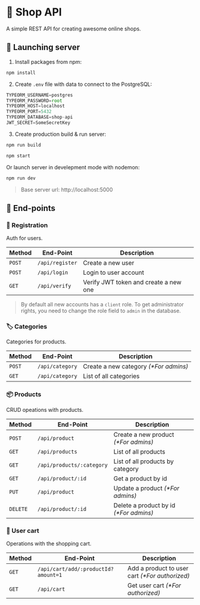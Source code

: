 # :convenience_store: Shop API

A simple REST API for creating awesome online shops.

## :rocket: Launching server
1. Install packages from npm:
```sh
npm install
```

2. Create `.env` file with data to connect to the PostgreSQL:
```js
TYPEORM_USERNAME=postgres
TYPEORM_PASSWORD=root
TYPEORM_HOST=localhost
TYPEORM_PORT=5432
TYPEORM_DATABASE=shop-api
JWT_SECRET=SomeSecretKey
```

3. Create production build & run server:
```sh
npm run build
```

```sh
npm start
```

Or launch server in develepment mode with nodemon:
```sh
npm run dev
```

> Base server url: http://localhost:5000

## 📌 End-points
### :busts_in_silhouette: Registration

Auth for users. 

| Method | End-Point | Description |
| --- | --- | --- |
| `POST` | `/api/register` | Create a new user |
| `POST` | `/api/login` | Login to user account |
| `GET` | `/api/verify` | Verify JWT token and create a new one |

> By default all new accounts has a `client` role. To get administrator rights, you need to change the role field to `admin` in the database.

### :label: Categories

Categories for products.

| Method | End-Point | Description |
| --- | --- | --- |
| `POST` | `/api/category` | Create a new category _(*For admins)_ |
| `GET` | `/api/category` | List of all categories |

### :package: Products

CRUD opeations with products.

| Method | End-Point | Description |
| --- | --- | --- |
| `POST` | `/api/product` | Create a new product _(*For admins)_ |
| `GET` | `/api/products` | List of all products |
| `GET` | `/api/products/:category` | List of all products by category|
| `GET` | `/api/product/:id` | Get a product by id |
| `PUT` | `/api/product` | Update a product _(*For admins)_ |
| `DELETE` | `/api/product/:id` | Delete a product by id _(*For admins)_ |

### :shopping_cart: User cart

Operations with the shopping cart.

| Method | End-Point | Description |
| --- | --- | --- |
| `GET` | `/api/cart/add/:productId?amount=1` | Add a product to user cart _(*For authorized)_ |
| `GET` | `/api/cart` | Get user cart _(*For authorized)_ |

